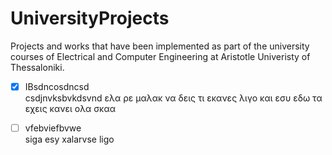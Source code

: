 # UniversityProjects
Projects and works that have been implemented as part of the university courses of Electrical and Computer Engineering at Aristotle Univeristy of Thessaloniki.

- [x] IBsdncosdncsd  
csdjnvksbvkdsvnd ελα ρε μαλακ να δεις τι εκανες λιγο και εσυ εδω τα εχεις κανει ολα σκαα

- [ ] vfebviefbvwe  
siga esy xalarvse ligo
